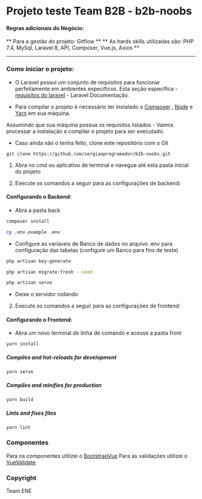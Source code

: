 # Projeto teste Team B2B - b2b-noobs

#### Regras adicionais do Negócio:


** Para a gestão do projeto: Gitflow **
** As hards skills utilizadas são: PHP 7.4, MySql, Laravel 8, API, Composer, Vue.js, Axios **

---

### Como iniciar o projeto:

+ O Laravel possui um conjunto de requisitos para funcionar perfeitamente em ambientes específicos. Esta seção específica - [requisítos do laravel](https://laravel.com/docs/7.x#server-requirements) - Laravel Documentação.

+ Para compilar o projeto é necessário ter instalado o [Composer](https://getcomposer.org/) , [Node](https://nodejs.org/) e [Yarn](https://yarnpkg.com/) em sua máquina.

Assumindo que sua máquina possua os requisitos listados - Vamos processar a instalação e compilar o projeto para ser executado.

+ Caso ainda não o tenha feito, clone este repositório com o Git 
```
git clone https://github.com/sergiaoprogramador/b2b-noobs.git
```

1. Abra no cmd ou aplicativo de terminal e navegue até esta pasta inicial do projeto

2. Execute os comandos a seguir para as configurações de backend:

#### Configurando o Backend:

+ Abra a pasta back 

```bash
composer install
```

```bash
cp .env.example .env
```
+ Configure as variaveis de Banco de dados no arquivo .env para configuração das tabelas (configure um Banco para fins de teste)

```bash
php artisan key:generate
```

```bash
php artisan migrate:fresh --seed
```

```bash
php artisan serve
```

+ Deixe o servidor rodando


2. Execute os comandos a seguir para as configurações de frontend:

#### Configurando o Frontend:

+ Abra um novo terminal de linha de comando e acesse a pasta front

```
yarn install
```

##### Compiles and hot-reloads for development
```
yarn serve
```

##### Compiles and minifies for production
```
yarn build
```

##### Lints and fixes files
```
yarn lint
```

### Componentes
Para os componentes utilizei o [BootstrapVue](https://bootstrap-vue.org/docs)
Para as validações utilizei o [VueValidate](https://vuelidate.js.org/)

### Copyright

Team ENE
